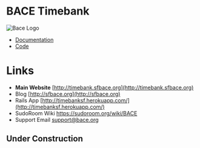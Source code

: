 # BACE Timebank
![Bace Logo](http://timebank.sfbace.org/img/bace_down_250x320.png)

* [Documentation](documentation/)
* [Code](code/)

# Links 

* __Main Website__ [http://timebank.sfbace.org](http://timebank.sfbace.org)
* Blog [http://sfbace.org](http://sfbace.org)
* Rails App [http://timebanksf.herokuapp.com/](http://timebanksf.herokuapp.com/)
* SudoRoom Wiki https://sudoroom.org/wiki/BACE
* Support Email support@bace.org


## Under Construction


